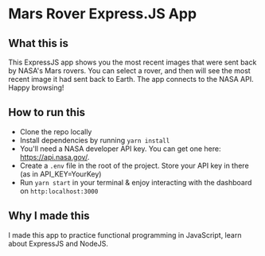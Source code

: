 # Mars Rover Express.JS App

## What this is
This ExpressJS app shows you the most recent images that were sent back by NASA's Mars rovers. You can select a rover, and then will see the most recent image it had sent back to Earth. The app connects to the NASA API. Happy browsing!

## How to run this

- Clone the repo locally
- Install dependencies by running `yarn install`
- You'll need a NASA developer API key. You can get one here: https://api.nasa.gov/.
- Create a `.env` file in the root of the project. Store your API key in there (as in API_KEY=YourKey)
- Run `yarn start` in your terminal & enjoy interacting with the dashboard on `http:localhost:3000`

## Why I made this
I made this app to practice functional programming in JavaScript, learn about ExpressJS and NodeJS.
